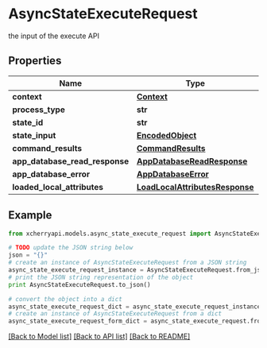 # AsyncStateExecuteRequest

the input of the execute API

## Properties
Name | Type | Description | Notes
------------ | ------------- | ------------- | -------------
**context** | [**Context**](Context.md) |  | 
**process_type** | **str** |  | 
**state_id** | **str** |  | 
**state_input** | [**EncodedObject**](EncodedObject.md) |  | [optional] 
**command_results** | [**CommandResults**](CommandResults.md) |  | [optional] 
**app_database_read_response** | [**AppDatabaseReadResponse**](AppDatabaseReadResponse.md) |  | [optional] 
**app_database_error** | [**AppDatabaseError**](AppDatabaseError.md) |  | [optional] 
**loaded_local_attributes** | [**LoadLocalAttributesResponse**](LoadLocalAttributesResponse.md) |  | [optional] 

## Example

```python
from xcherryapi.models.async_state_execute_request import AsyncStateExecuteRequest

# TODO update the JSON string below
json = "{}"
# create an instance of AsyncStateExecuteRequest from a JSON string
async_state_execute_request_instance = AsyncStateExecuteRequest.from_json(json)
# print the JSON string representation of the object
print AsyncStateExecuteRequest.to_json()

# convert the object into a dict
async_state_execute_request_dict = async_state_execute_request_instance.to_dict()
# create an instance of AsyncStateExecuteRequest from a dict
async_state_execute_request_form_dict = async_state_execute_request.from_dict(async_state_execute_request_dict)
```
[[Back to Model list]](../README.md#documentation-for-models) [[Back to API list]](../README.md#documentation-for-api-endpoints) [[Back to README]](../README.md)


